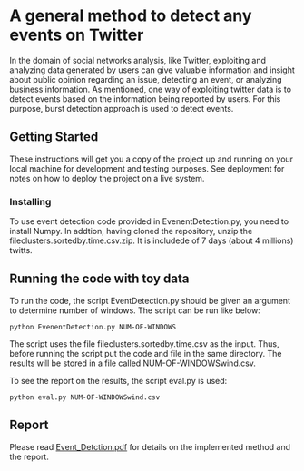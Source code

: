 # A general method to detect any events on Twitter

In the domain of social networks analysis, like Twitter, exploiting and analyzing data generated by users can give valuable information and insight about public opinion regarding an issue, detecting an event, or analyzing business information. As mentioned, one way of exploiting twitter data is to detect events based on the information being reported by users. For this purpose, burst detection approach is used to detect events.

## Getting Started

These instructions will get you a copy of the project up and running on your local machine for development and testing purposes. See deployment for notes on how to deploy the project on a live system.


### Installing

To use event detection code provided in EvenentDetection.py, you need to install Numpy. In addtion, having cloned the repository, unzip the fileclusters.sortedby.time.csv.zip. It is includede of 7 days (about 4 millions) twitts.

## Running the code with toy data

To run the code, the script EventDetection.py should be given an argument to determine number of windows. The script can be run like below:

```
python EvenentDetection.py NUM-OF-WINDOWS
```

The script uses the file fileclusters.sortedby.time.csv as the input. Thus, before running the script put the code and file in the same directory. The results will be stored in a file called NUM-OF-WINDOWSwind.csv.

To see the report on the results, the script eval.py is used:

```
python eval.py NUM-OF-WINDOWSwind.csv
```

## Report

Please read [Event_Detction.pdf](https://github.com/otoofim/Event-detection-on-Twitter-data/blob/master/Event_Detection.pdf) for details on the implemented method and the report.
